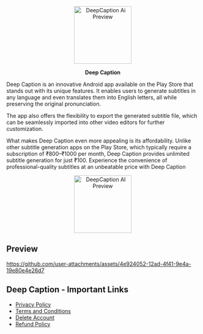 <p align="center">
  <img src="https://github.com/user-attachments/assets/4d788783-24a7-457a-a9cf-4022356fbda2" alt="DeepCaption Ai Preview" width="150">
</p>

<p align="center">
  <strong>Deep Caption</strong><br>
</p>
<p>
  Deep Caption is an innovative Android app available on the Play Store that stands out with its unique features. It enables users to generate subtitles in any language and even translates them into English letters, all while preserving the original pronunciation.
  
The app also offers the flexibility to export the generated subtitle file, which can be seamlessly imported into other video editors for further customization.
  
What makes Deep Caption even more appealing is its affordability. Unlike other subtitle generation apps on the Play Store, which typically require a subscription of ₹800–₹1000 per month, Deep Caption provides unlimited subtitle generation for just ₹100.
Experience the convenience of professional-quality subtitles at an unbeatable price with Deep Caption
</p>

<p align="center">
  <img src="https://github.com/user-attachments/assets/0c4b5d51-6536-4b85-bd7e-08bddb33addc" alt="DeepCaption AI Preview" width="150">
</p>

## Preview

https://github.com/user-attachments/assets/4e924052-12ad-4f41-9e4a-19e80e4e26d7



## Deep Caption - Important Links

- [Privacy Policy](https://ranjitsingha.github.io/DeepCaption-Ai-Public/PrivacyPolicy.html)  
- [Terms and Conditions](https://ranjitsingha.github.io/DeepCaption-Ai-Public/Terms.html)  
- [Delete Account](https://ranjitsingha.github.io/DeepCaption-Ai-Public/DeleteAccount.html)  
- [Refund Policy](https://ranjitsingha.github.io/DeepCaption-Ai-Public/RefundPolicy.html)
